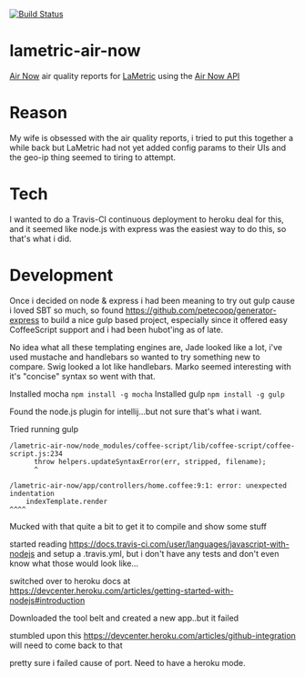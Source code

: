 [![Build Status](https://travis-ci.org/drdamour/lametric-air-now.svg?branch=master)](https://travis-ci.org/drdamour/lametric-air-now)

# lametric-air-now
[Air Now](https://www.airnow.gov/) air quality reports for [LaMetric](lametric.com) using the [Air Now API](http://.airnowapi.org)

# Reason
My wife is obsessed with the air quality reports, i tried to put this together a while back but LaMetric had not yet added config params to their UIs and the geo-ip thing seemed to tiring to attempt.

# Tech
I wanted to do a Travis-CI continuous deployment to heroku deal for this, and it seemed like node.js with express was the easiest way to do this, so that's what i did.

# Development
Once i decided on node & express i had been meaning to try out gulp cause i loved SBT so much, so found https://github.com/petecoop/generator-express to build a nice gulp based project, especially since it offered easy CoffeeScript support and i had been hubot'ing as of late.

No idea what all these templating engines are, Jade looked like a lot, i've used mustache and handlebars so wanted to try something new to compare.  Swig looked a lot like handlebars.  Marko seemed interesting with it's "concise" syntax so went with that.

Installed mocha ```npm install -g mocha```
Installed gulp ```npm install -g gulp```

Found the node.js plugin for intellij...but not sure that's what i want.

Tried running gulp

```
/lametric-air-now/node_modules/coffee-script/lib/coffee-script/coffee-script.js:234
      throw helpers.updateSyntaxError(err, stripped, filename);
      ^

/lametric-air-now/app/controllers/home.coffee:9:1: error: unexpected indentation
    indexTemplate.render
^^^^
```

Mucked with that quite a bit to get it to compile and show some stuff

started reading https://docs.travis-ci.com/user/languages/javascript-with-nodejs and setup a .travis.yml, but i don't have any tests and don't even know what those would look like...

switched over to heroku docs at https://devcenter.heroku.com/articles/getting-started-with-nodejs#introduction

Downloaded the tool belt and created a new app..but it failed

stumbled upon this https://devcenter.heroku.com/articles/github-integration will need to come back to that

pretty sure i failed cause of port.  Need to have a heroku mode.




